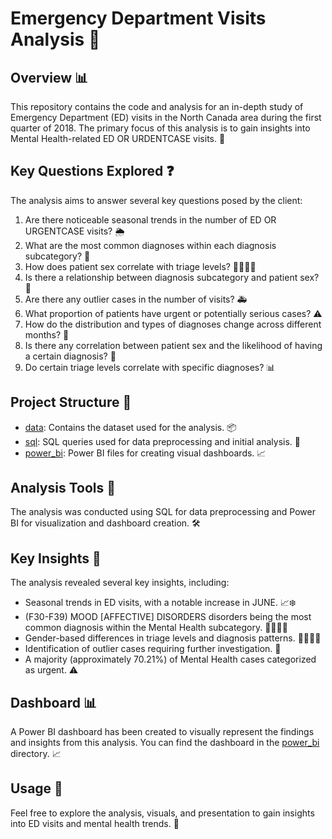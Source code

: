 # Emergency Department Visits Analysis 🏥

## Overview 📊
This repository contains the code and analysis for an in-depth study of Emergency Department (ED) visits in the North Canada area during the first quarter of 2018. The primary focus of this analysis is to gain insights into Mental Health-related ED OR URDENTCASE visits. 🧠

## Key Questions Explored ❓
The analysis aims to answer several key questions posed by the client:
1. Are there noticeable seasonal trends in the number of ED OR URGENTCASE visits? 🌦️
2. What are the most common diagnoses within each diagnosis subcategory? 💉
3. How does patient sex correlate with triage levels? 👩‍⚕️👨‍⚕️
4. Is there a relationship between diagnosis subcategory and patient sex? 👥
5. Are there any outlier cases in the number of visits? 🚑
6. What proportion of patients have urgent or potentially serious cases? ⚠️
7. How do the distribution and types of diagnoses change across different months? 📅
8. Is there any correlation between patient sex and the likelihood of having a certain diagnosis? 👥
9. Do certain triage levels correlate with specific diagnoses? 📊

## Project Structure 📂
- [data](https://github.com/DataAsh21/MEGA_PROJECT/blob/36341b9e552fdeba62c949730f7d6f0c113591de/HOSPITAL%20DATA.xlsx): Contains the dataset used for the analysis. 📦
- [sql](https://github.com/DataAsh21/MEGA_PROJECT/blob/1d21ab022a85cf5cc2fc9e69460764833caeb3aa/SQLQuery%20HOSPITAL.sql): SQL queries used for data preprocessing and initial analysis. 📝
- [power_bi](https://github.com/DataAsh21/MEGA_PROJECT/blob/1d21ab022a85cf5cc2fc9e69460764833caeb3aa/hospital.pbix): Power BI files for creating visual dashboards. 📈


## Analysis Tools 🔧
The analysis was conducted using SQL for data preprocessing and Power BI for visualization and dashboard creation. 🛠️

## Key Insights 🧐
The analysis revealed several key insights, including:
- Seasonal trends in ED visits, with a notable increase in JUNE. 📈❄️
- (F30-F39) MOOD [AFFECTIVE] DISORDERS disorders being the most common diagnosis within the Mental Health subcategory. 💆‍♀️💆‍♂️
- Gender-based differences in triage levels and diagnosis patterns. 👩‍⚕️👨‍⚕️
- Identification of outlier cases requiring further investigation. 🚨
- A majority (approximately 70.21%) of Mental Health cases categorized as urgent. ⚠️

## Dashboard 📊
A Power BI dashboard has been created to visually represent the findings and insights from this analysis. You can find the dashboard in the [power_bi](https://github.com/DataAsh21/MEGA_PROJECT/blob/1d21ab022a85cf5cc2fc9e69460764833caeb3aa/hospital.pbix) directory. 📈



## Usage 🚀
Feel free to explore the analysis, visuals, and presentation to gain insights into ED visits and mental health trends. 🧐

